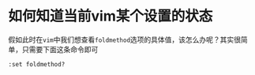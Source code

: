 # 如何知道当前vim某个设置的状态

假如此时在`vim`中我们想查看`foldmethod`选项的具体值，该怎么办呢？其实很简单，只需要下面这条命令即可

```vim
:set foldmethod?
```
